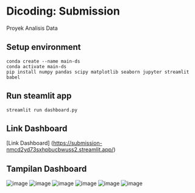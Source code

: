# Dicoding: Submission
Proyek Analisis Data

## Setup environment
```
conda create --name main-ds
conda activate main-ds
pip install numpy pandas scipy matplotlib seaborn jupyter streamlit babel
```

## Run steamlit app
```
streamlit run dashboard.py
```

## Link Dashboard
[Link Dashboard] (https://submission-nmcd2yd73sxhpbucbwuss2.streamlit.app/)

## Tampilan Dashboard
![image](https://github.com/sitihafsoh/submission/assets/107082735/c65bb8a9-af3e-4b06-b3dd-d9bbfc951ad2)
![image](https://github.com/sitihafsoh/submission/assets/107082735/08ef8537-f7e2-4365-b5ed-7a094ef93884)
![image](https://github.com/sitihafsoh/submission/assets/107082735/86588602-baf8-4e1c-8156-078613a7eb6c)
![image](https://github.com/sitihafsoh/submission/assets/107082735/45f11315-40ef-41d8-82d0-4f1e18b421fb)
![image](https://github.com/sitihafsoh/submission/assets/107082735/ea6c7660-15c1-47cc-a1a9-2ef3e4d3700d)
![image](https://github.com/sitihafsoh/submission/assets/107082735/ef2758a9-f581-4ba0-91f1-e8c8d0236949)







